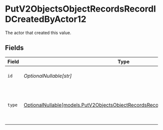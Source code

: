 # PutV2ObjectsObjectRecordsRecordIDCreatedByActor12

The actor that created this value.


## Fields

| Field                                                                                                                                                | Type                                                                                                                                                 | Required                                                                                                                                             | Description                                                                                                                                          |
| ---------------------------------------------------------------------------------------------------------------------------------------------------- | ---------------------------------------------------------------------------------------------------------------------------------------------------- | ---------------------------------------------------------------------------------------------------------------------------------------------------- | ---------------------------------------------------------------------------------------------------------------------------------------------------- |
| `id`                                                                                                                                                 | *OptionalNullable[str]*                                                                                                                              | :heavy_minus_sign:                                                                                                                                   | An ID to identify the actor.                                                                                                                         |
| `type`                                                                                                                                               | [OptionalNullable[models.PutV2ObjectsObjectRecordsRecordIDCreatedByActorType12]](../models/putv2objectsobjectrecordsrecordidcreatedbyactortype12.md) | :heavy_minus_sign:                                                                                                                                   | The type of actor. [Read more information on actor types here](/docs/actors).                                                                        |